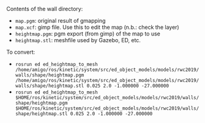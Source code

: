 Contents of the wall directory:
* `map.pgm`: original result of gmapping
* `map.xcf`: gimp file. Use this to edit the map (n.b.: check the layer)
* `heightmap.pgm`: pgm export (from gimp) of the map to use
* `heightmap.stl`: meshfile used by Gazebo, ED, etc.

To convert:
* `rosrun ed ed_heightmap_to_mesh /home/amigo/ros/kinetic/system/src/ed_object_models/models/rwc2019/walls/shape/heightmap.pgm /home/amigo/ros/kinetic/system/src/ed_object_models/models/rwc2019/walls/shape/heightmap.stl 0.025 2.0 -1.000000 -27.000000`
* `rosrun ed ed_heightmap_to_mesh $HOME/ros/kinetic/system/src/ed_object_models/models/rwc2019/walls/shape/heightmap.pgm $HOME/ros/kinetic/system/src/ed_object_models/models/rwc2019/walls/shape/heightmap.stl 0.025 2.0 -1.000000 -27.000000`

